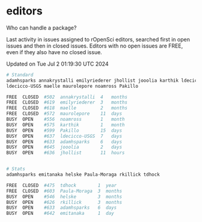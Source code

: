 # editors

Who can handle a package?

Last activity in issues assigned to rOpenSci editors, searched first in open
issues and then in closed issues. Editors with no open issues are FREE, even if
they also have no closed issue.


Updated on Tue Jul 2 01:19:30 UTC 2024

```bash
# Standard
adamhsparks annakrystalli emilyriederer jhollist jooolia karthik ldecicco
ldecicco-USGS maelle maurolepore noamross Pakillo

FREE  CLOSED  #502  annakrystalli  4   months
FREE  CLOSED  #619  emilyriederer  3   months
FREE  CLOSED  #618  maelle         2   months
FREE  CLOSED  #572  maurolepore    11  days
BUSY  OPEN    #556  noamross       1   month
BUSY  OPEN    #575  karthik        1   month
BUSY  OPEN    #599  Pakillo        15  days
BUSY  OPEN    #637  ldecicco-USGS  7   days
BUSY  OPEN    #633  adamhsparks    6   days
BUSY  OPEN    #645  jooolia        2   days
BUSY  OPEN    #636  jhollist       11  hours


# Stats
adamhsparks emitanaka helske Paula-Moraga rkillick tdhock

FREE  CLOSED  #475  tdhock        1  year
FREE  CLOSED  #603  Paula-Moraga  3  months
BUSY  OPEN    #546  helske        3  months
BUSY  OPEN    #626  rkillick      3  months
BUSY  OPEN    #633  adamhsparks   6  days
BUSY  OPEN    #642  emitanaka     1  day
```
